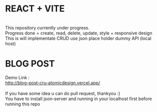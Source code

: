 # REACT + VITE
<br>
This repository currently under progress. 
<br>
Progress done = create, read, delete, update, style + responsive design
<br>
This is will implementate CRUD use json place holder dummy API (local host)
<br>


# BLOG POST 
Demo Link : 
<br>
http://blog-post-cru-atomicdesign.vercel.app/
<br>
<br>
If you have some idea u can do pull request, thankyou :)
<br>
You have to install json-server and running in your localhost first before running this repo

